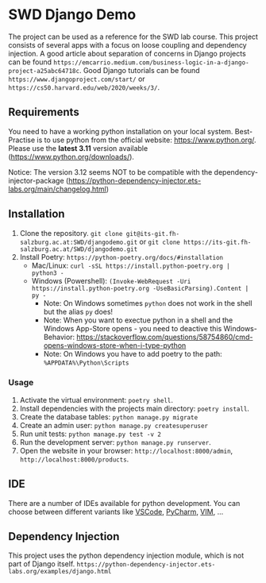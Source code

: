 # SWD Django Demo
The project can be used as a reference for the SWD lab course.
This project consists of several apps with a focus on loose coupling and dependency injection.
A good article about separation of concerns in Django projects can be found `https://emcarrio.medium.com/business-logic-in-a-django-project-a25abc64718c`.
Good Django tutorials can be found `https://www.djangoproject.com/start/` or `https://cs50.harvard.edu/web/2020/weeks/3/`.

## Requirements
You need to have a working python installation on your local system. Best-Practise is to use python from the official website: https://www.python.org/.
Please use the **latest 3.11** version available (https://www.python.org/downloads/). 

Notice: The version 3.12 seems NOT to be compatible with the dependency-injector-package (https://python-dependency-injector.ets-labs.org/main/changelog.html)


## Installation

1. Clone the repository. `git clone git@its-git.fh-salzburg.ac.at:SWD/djangodemo.git` or `git clone https://its-git.fh-salzburg.ac.at/SWD/djangodemo.git`
2. Install Poetry: `https://python-poetry.org/docs/#installation`
   - Mac/Linux: `curl -sSL https://install.python-poetry.org | python3 -`
   - Windows (Powershell): `(Invoke-WebRequest -Uri https://install.python-poetry.org -UseBasicParsing).Content | py -`
     - Note: On Windows sometimes `python` does not work in the shell but the alias `py` does!
     - Note: When you want to exectue python in a shell and the Windows App-Store opens - you need to deactive this Windows-Behavior: https://stackoverflow.com/questions/58754860/cmd-opens-windows-store-when-i-type-python
     - Note: On Windows you have to add poetry to the path: `%APPDATA%\Python\Scripts`

### Usage

1. Activate the virtual environment: `poetry shell`.
2. Install dependencies with the projects main directory: `poetry install`.
3. Create the database tables: `python manage.py migrate`
4. Create an admin user: `python manage.py createsuperuser`
5. Run unit tests: `python manage.py test -v 2`
6. Run the development server: `python manage.py runserver`.
7. Open the website in your browser: `http://localhost:8000/admin`, `http://localhost:8000/products`.

## IDE
There are a number of IDEs available for python development. You can choose between different variants like [VSCode](https://code.visualstudio.com/), [PyCharm](https://www.jetbrains.com/pycharm/), [VIM](https://realpython.com/vim-and-python-a-match-made-in-heaven/), ...

## Dependency Injection
This project uses the python dependency injection module, which is not part of Django itself.
`https://python-dependency-injector.ets-labs.org/examples/django.html`



